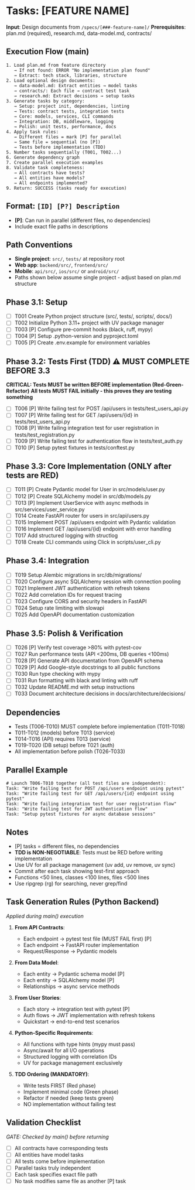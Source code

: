# Tasks: [FEATURE NAME]

**Input**: Design documents from `/specs/[###-feature-name]/`
**Prerequisites**: plan.md (required), research.md, data-model.md, contracts/

## Execution Flow (main)
```
1. Load plan.md from feature directory
   → If not found: ERROR "No implementation plan found"
   → Extract: tech stack, libraries, structure
2. Load optional design documents:
   → data-model.md: Extract entities → model tasks
   → contracts/: Each file → contract test task
   → research.md: Extract decisions → setup tasks
3. Generate tasks by category:
   → Setup: project init, dependencies, linting
   → Tests: contract tests, integration tests
   → Core: models, services, CLI commands
   → Integration: DB, middleware, logging
   → Polish: unit tests, performance, docs
4. Apply task rules:
   → Different files = mark [P] for parallel
   → Same file = sequential (no [P])
   → Tests before implementation (TDD)
5. Number tasks sequentially (T001, T002...)
6. Generate dependency graph
7. Create parallel execution examples
8. Validate task completeness:
   → All contracts have tests?
   → All entities have models?
   → All endpoints implemented?
9. Return: SUCCESS (tasks ready for execution)
```

## Format: `[ID] [P?] Description`
- **[P]**: Can run in parallel (different files, no dependencies)
- Include exact file paths in descriptions

## Path Conventions
- **Single project**: `src/`, `tests/` at repository root
- **Web app**: `backend/src/`, `frontend/src/`
- **Mobile**: `api/src/`, `ios/src/` or `android/src/`
- Paths shown below assume single project - adjust based on plan.md structure

## Phase 3.1: Setup
- [ ] T001 Create Python project structure (src/, tests/, scripts/, docs/)
- [ ] T002 Initialize Python 3.11+ project with UV package manager
- [ ] T003 [P] Configure pre-commit hooks (black, ruff, mypy)
- [ ] T004 [P] Setup .python-version and pyproject.toml
- [ ] T005 [P] Create .env.example for environment variables

## Phase 3.2: Tests First (TDD) ⚠️ MUST COMPLETE BEFORE 3.3
**CRITICAL: Tests MUST be written BEFORE implementation (Red-Green-Refactor)**
**All tests MUST FAIL initially - this proves they are testing something**
- [ ] T006 [P] Write failing test for POST /api/users in tests/test_users_api.py
- [ ] T007 [P] Write failing test for GET /api/users/{id} in tests/test_users_api.py
- [ ] T008 [P] Write failing integration test for user registration in tests/test_registration.py
- [ ] T009 [P] Write failing test for authentication flow in tests/test_auth.py
- [ ] T010 [P] Setup pytest fixtures in tests/conftest.py

## Phase 3.3: Core Implementation (ONLY after tests are RED)
- [ ] T011 [P] Create Pydantic model for User in src/models/user.py
- [ ] T012 [P] Create SQLAlchemy model in src/db/models.py
- [ ] T013 [P] Implement UserService with async methods in src/services/user_service.py
- [ ] T014 Create FastAPI router for users in src/api/users.py
- [ ] T015 Implement POST /api/users endpoint with Pydantic validation
- [ ] T016 Implement GET /api/users/{id} endpoint with error handling
- [ ] T017 Add structured logging with structlog
- [ ] T018 Create CLI commands using Click in scripts/user_cli.py

## Phase 3.4: Integration
- [ ] T019 Setup Alembic migrations in src/db/migrations/
- [ ] T020 Configure async SQLAlchemy session with connection pooling
- [ ] T021 Implement JWT authentication with refresh tokens
- [ ] T022 Add correlation IDs for request tracing
- [ ] T023 Configure CORS and security headers in FastAPI
- [ ] T024 Setup rate limiting with slowapi
- [ ] T025 Add OpenAPI documentation customization

## Phase 3.5: Polish & Verification
- [ ] T026 [P] Verify test coverage >80% with pytest-cov
- [ ] T027 Run performance tests (API <200ms, DB queries <100ms)
- [ ] T028 [P] Generate API documentation from OpenAPI schema
- [ ] T029 [P] Add Google-style docstrings to all public functions
- [ ] T030 Run type checking with mypy
- [ ] T031 Run formatting with black and linting with ruff
- [ ] T032 Update README.md with setup instructions
- [ ] T033 Document architecture decisions in docs/architecture/decisions/

## Dependencies
- Tests (T006-T010) MUST complete before implementation (T011-T018)
- T011-T012 (models) before T013 (service)
- T014-T016 (API) requires T013 (service)
- T019-T020 (DB setup) before T021 (auth)
- All implementation before polish (T026-T033)

## Parallel Example
```
# Launch T006-T010 together (all test files are independent):
Task: "Write failing test for POST /api/users endpoint using pytest"
Task: "Write failing test for GET /api/users/{id} endpoint using pytest"
Task: "Write failing integration test for user registration flow"
Task: "Write failing test for JWT authentication flow"
Task: "Setup pytest fixtures for async database sessions"
```

## Notes
- [P] tasks = different files, no dependencies
- **TDD is NON-NEGOTIABLE**: Tests must be RED before writing implementation
- Use UV for all package management (uv add, uv remove, uv sync)
- Commit after each task showing test-first approach
- Functions <50 lines, classes <100 lines, files <500 lines
- Use ripgrep (rg) for searching, never grep/find

## Task Generation Rules (Python Backend)
*Applied during main() execution*

1. **From API Contracts**:
   - Each endpoint → pytest test file (MUST FAIL first) [P]
   - Each endpoint → FastAPI router implementation
   - Request/Response → Pydantic models
   
2. **From Data Model**:
   - Each entity → Pydantic schema model [P]
   - Each entity → SQLAlchemy model [P]
   - Relationships → async service methods
   
3. **From User Stories**:
   - Each story → integration test with pytest [P]
   - Auth flows → JWT implementation with refresh tokens
   - Quickstart → end-to-end test scenarios

4. **Python-Specific Requirements**:
   - All functions with type hints (mypy must pass)
   - Async/await for all I/O operations
   - Structured logging with correlation IDs
   - UV for package management exclusively

5. **TDD Ordering (MANDATORY)**:
   - Write tests FIRST (Red phase)
   - Implement minimal code (Green phase)
   - Refactor if needed (keep tests green)
   - NO implementation without failing test

## Validation Checklist
*GATE: Checked by main() before returning*

- [ ] All contracts have corresponding tests
- [ ] All entities have model tasks
- [ ] All tests come before implementation
- [ ] Parallel tasks truly independent
- [ ] Each task specifies exact file path
- [ ] No task modifies same file as another [P] task